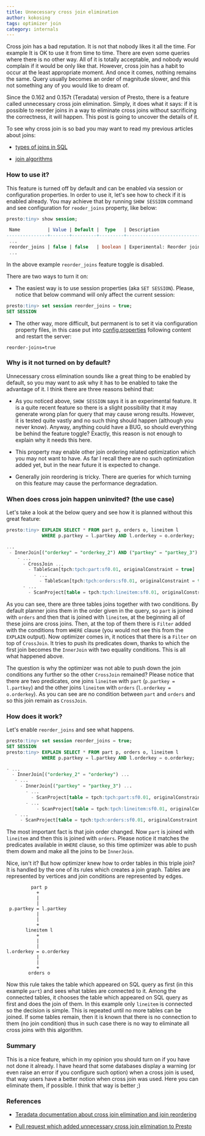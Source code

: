 ```yaml
---
title: Unnecessary cross join elimination
author: kokosing
tags: optimizer join
category: internals
---
```


Cross join has a bad reputation. It is not that nobody likes it all the time. For example 
It is OK to use it from time to time. There are even some queries where there is no other
way. All of it is totally acceptable, and nobody would complain if it would be only like
that. However, cross join has a habit to occur at the least appropriate moment.
And once it comes, nothing remains the same. Query usually becomes an order of
magnitude slower, and this not something any of you would like to dream of.

Since the 0.162 and 0.157t (Teradata) version of Presto, there is a feature
called unnecessary cross join elimination. Simply, it does what it says: if it
is possible to reorder joins in a way to eliminate cross joins without
sacrificing the correctness, it will happen. This post is going to uncover the details of it.

To see why cross join is so bad you may want to read my previous articles about joins:

 * [types of joins in SQL](/internals/the-fundamentals-types-of-joins-in-sql/)

 * [join algorithms](/internals/the-fundamentals-join-algorithms/)

### How to use it?

This feature is turned off by default and can be enabled via session or
configuration properties. In order to use it, let's see how to check if it
is enabled already. You may achieve that by running `SHOW SESSION` command and see
configuration for `reoder_joins` property, like below:

~~~sql
presto:tiny> show session;

 Name          | Value | Default |  Type   | Description  
---------------+-------+---------+---------+-------------------------------------------------
 ...
 reorder_joins | false | false   | boolean | Experimental: Reorder joins to optimize plan
 ...
~~~

In the above example `reorder_joins` feature toggle is disabled.

There are two ways to turn it on:
 
 * The easiest way is to use session properties (aka `SET SESSION`). Please,
notice that below command will only affect the current session:

~~~sql
presto:tiny> set session reorder_joins = true;
SET SESSION
~~~

 * The other way, more difficult, but permanent is to set it via configuration
property files, in this case put into 
[config.properties](https://prestodb.io/docs/current/installation/deployment.html#config-properties)
following content and restart the server:

~~~
reorder-joins=true
~~~

### Why is it not turned on by default?

Unnecessary cross elimination sounds like a great thing to be enabled by
default, so you may want to ask why it has to be enabled to take the advantage
of it. I think there are three reasons behind that:

 * As you noticed above, `SHOW SESSION` says it is an experimental feature. 
It is a quite recent feature so there is a slight possibility that it may generate wrong
plan for query that may cause wrong results. However, it is tested quite
vastly and no such thing should happen (although you never know). Anyway,
anything could have a BUG, so should everything be behind the feature toggle?
Exactly, this reason is not enough to explain why it needs this here.

 * This property may enable other join ordering related optimization which you
may not want to have. As far I recall there are no such optimization added yet,
but in the near future it is expected to change.

 * Generally join reordering is tricky. There are queries for which turning on
this feature may cause the performance degradation.

### When does cross join happen uninvited? (the use case)

Let's take a look at the below query and see how it is planned without this great feature:

~~~sql
presto:tiny> EXPLAIN SELECT * FROM part p, orders o, lineitem l 
             WHERE p.partkey = l.partkey AND l.orderkey = o.orderkey;

...
 - InnerJoin[("orderkey" = "orderkey_2") AND ("partkey" = "partkey_3")...
    - ...
      - CrossJoin ...
        - TableScan[tpch:tpch:part:sf0.01, originalConstraint = true] ...
          - ...
            - TableScan[tpch:tpch:orders:sf0.01, originalConstraint = true] ...
      - ...
        - ScanProject[table = tpch:tpch:lineitem:sf0.01, originalConstraint = true] ...
~~~

As you can see, there are three tables joins together with two conditions. By
default planner joins them in the order given in the query, so `part` is joined
with `orders` and then that is joined with `lineitem`, at the beginning all of these
joins are cross joins. Then, at the top of them there is `Filter` added with
the conditions from `WHERE` clause (you would not see this from the `EXPLAIN`
output). Now optimizer comes in, it notices that there is a `Filter` on top of
`CrossJoin`. It tries to push its predicates down, thanks to which the first join becomes the `InnerJoin` with two equality conditions. 
This is all what happened above.

The question is why the optimizer was not able to push down the join conditions any
further so the other `CrossJoin` remained? Please notice that there are two
predicates, one joins `lineitem` with `part` (`p.partkey = l.partkey`) and the other joins `lineitem`
with `orders` (`l.orderkey = o.orderkey`). As you can see are no condition  between `part` and `orders` and
so this join remain as `CrossJoin`.

### How does it work?

Let's enable `reorder_joins` and see what happens.

~~~sql
presto:tiny> set session reorder_joins = true;
SET SESSION
presto:tiny> EXPLAIN SELECT * FROM part p, orders o, lineitem l 
             WHERE p.partkey = l.partkey AND l.orderkey = o.orderkey;

- ...
  - InnerJoin[("orderkey_2" = "orderkey") ...
   - ...
     - InnerJoin[("partkey" = "partkey_3") ...
       - ...
         - ScanProject[table = tpch:tpch:part:sf0.01, originalConstraint = true] ...
       - ...
           - ScanProject[table = tpch:tpch:lineitem:sf0.01, originalConstraint = true] ...
   - ...
     - ScanProject[table = tpch:tpch:orders:sf0.01, originalConstraint = true] ...
~~~

The most important fact is that join order changed. Now `part` is joined with
`lineitem` and then this is joined with `orders`. Please notice it matches the
predicates available in `WHERE` clause, so this time optimizer was able to push
them dowm and make all the joins to be `InnerJoin`.

Nice, isn't it? But how optimizer knew how to order tables in this triple join? 
It is handled by the one of its rules which creates a join graph. Tables are
represented by vertices and join conditions are represented by edges.

~~~
         part p
           +
           |
           |
 p.partkey = l.partkey
           |
           |
           +
       lineitem l
           +
           |
           |
l.orderkey = o.orderkey
           |
           |
           +
        orders o
~~~

Now this rule takes the table which appeared on SQL query as first (in this
example `part`) and sees what tables are connected to it. Among the connected
tables, it chooses the table which appeared on SQL query as first and does the join
of them. In this example only `lineitem` is connected so the decision is simple.
This is repeated until no more tables can be joined. If some tables
remain, then it is known that there is no connection to them (no join
condition) thus in such case there is no way to eliminate all cross joins 
with this algorithm.

### Summary

This is a nice feature, which in my opinion you should turn on if you have
not done it already. I have heard that some databases display a warning (or
even raise an error if you configure such option) when a cross join is used,
that way users have a better notion when cross join was used. 
Here you can eliminate them, if possible. I think that way is better ;)

### References

 * [Teradata documentation about cross join elimination and join reordering](http://teradata.github.io/presto/docs/current/optimizer/reorder-joins.html)

 * [Pull request which added unnecessary cross join elimination to Presto](https://github.com/prestodb/presto/pull/6395)

